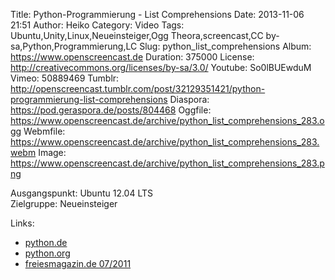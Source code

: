 Title: Python-Programmierung - List Comprehensions
Date: 2013-11-06 21:51
Author: Heiko
Category: Video
Tags: Ubuntu,Unity,Linux,Neueinsteiger,Ogg Theora,screencast,CC by-sa,Python,Programmierung,LC
Slug: python_list_comprehensions
Album: https://www.openscreencast.de
Duration: 375000
License: http://creativecommons.org/licenses/by-sa/3.0/
Youtube: So0lBUEwduM
Vimeo: 50889469
Tumblr: http://openscreencast.tumblr.com/post/32129351421/python-programmierung-list-comprehensions
Diaspora: https://pod.geraspora.de/posts/804468
Oggfile: https://www.openscreencast.de/archive/python_list_comprehensions_283.ogg
Webmfile: https://www.openscreencast.de/archive/python_list_comprehensions_283.webm
Image: https://www.openscreencast.de/archive/python_list_comprehensions_283.png

Ausgangspunkt: Ubuntu 12.04 LTS  
Zielgruppe: Neueinsteiger  

Links:

  * [python.de](http://www.python.de "Link zu Python.de")
  * [python.org](http://www.python.org "Link zu Python.org")
  * [freiesmagazin.de 07/2011](http://www.freiesmagazin.de/freiesMagazin-2011-07 "Link zu freiesmagazin.de")

